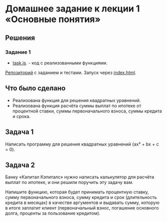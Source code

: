 # Домашнее задание к лекции 1 «Основные понятия»

## Решения
### Задание 1
 * <a href="https://github.com/Nephedov/bjs-2-homeworks/blob/123e42e51abae9fd57681cf6ad6b5caf30f31540/1.base-concepts/task.js">task.js</a>. - код с реализованными функциями.

<a href="https://github.com/Nephedov/bjs-2-homeworks/tree/123e42e51abae9fd57681cf6ad6b5caf30f31540/1.base-concepts">Репозиторий</a> с заданием и тестами.
Запуск через <a href="https://github.com/netology-code/bjs-2-homeworks/blob/2b7693e87f35601141b714e68e2cfda9452c53cb/1.base-concepts/index.html">index.html</a>.

## Что было сделано
* Реализована функция для решения квадратных уравнений.
* Реализована функция расчёта суммы выплат по ипотеке от процентной ставки, суммы первоначального взноса, суммы кредита и срока.

## Задача 1
Написать программу для решения квадратных уравнений (ax² + bx + c = 0).

## Задача 2
Банку «Капитал Кэпиталс» нужно написать калькулятор для расчёта выплат по ипотеке, и они решили поручить эту задачу вам. 

Напишите функцию, которая будет принимать процентную ставку, сумму первоначального взноса, сумму кредита и срок (длительность кредита в месяцах) в качестве аргументов и выдавать сумму, которую в итоге заплатит клиент (первоначальный взнос, погашение основного долга, проценты за пользование кредитом). 

